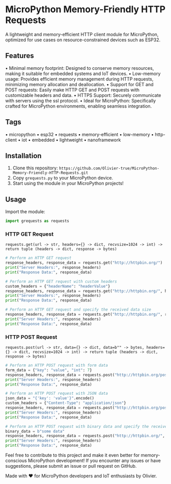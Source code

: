 # MicroPython Memory-Friendly HTTP Requests

A lightweight and memory-efficient HTTP client module for MicroPython, optimized for use cases on resource-constrained devices such as ESP32.

## Features
• Minimal memory footprint: Designed to conserve memory resources, making it suitable for embedded systems and IoT devices.
• Low-memory usage: Provides efficient memory management during HTTP requests, minimizing memory allocation and deallocation.
• Support for GET and POST requests: Easily make HTTP GET and POST requests with customizable headers and data.
• HTTPS Support: Securely communicate with servers using the ssl protocol.
• Ideal for MicroPython: Specifically crafted for MicroPython environments, enabling seamless integration.

## Tags
• micropython
• esp32
• requests
• memory-efficient
• low-memory
• http-client
• iot
• embedded
• lightweight
• nanoframework

## Installation
1. Clone this repository: `https://github.com/Olivier-true/MicroPython-Memory-Friendly-HTTP-Requests.git`
2. Copy `grequests.py` to your MicroPython device.
3. Start using the module in your MicroPython projects!
## Usage
Import the module:
```python
import grequests as requests
```

### HTTP GET Request
```requests.get(url -> str, headers={} -> dict, recvsize=1024 -> int) -> return tuple (headers -> dict, response -> bytes)```
```python
# Perform an HTTP GET request
response_headers, response_data = requests.get("http://httpbin.org/")
print("Server Headers:", response_headers)
print("Response Data:", response_data)
```
```python
# Perform an HTTP GET request with custom headers
custom_headers = {"headerName": "headerValue"}
response_headers, response_data = requests.get("http://httpbin.org/", headers=custom_headers)
print("Server Headers:", response_headers)
print("Response Data:", response_data)
```
```python
# Perform an HTTP GET request and specify the received data size
response_headers, response_data = requests.get("http://httpbin.org/", recvsize=2048)
print("Server Headers:", response_headers)
print("Response Data:", response_data)
```
### HTTP POST Request
`requests.post(url -> str, data={} -> dict, data=b"" -> bytes, headers={} -> dict, recvsize=1024 -> int) -> return tuple (headers -> dict, response -> bytes)`
```python
# Perform an HTTP POST request with form data
form_data = {"key": "value", "int": 7}
response_headers, response_data = requests.post("http://httpbin.org/post", data=form_data)
print("Server Headers:", response_headers)
print("Response Data:", response_data)
```
```python
# Perform an HTTP POST request with JSON data
json_data = "{'key': 'value'}".encode()
custom_headers = {"Content-Type": "application/json"}
response_headers, response_data = requests.post("http://httpbin.org/post", data=json_data, headers=custom_headers)
print("Server Headers:", response_headers)
print("Response Data:", response_data)
```
```python
# Perform an HTTP POST request with binary data and specify the received data size
binary_data = b"some data"
response_headers, response_data = requests.post("http://httpbin.org/", data=binary_data, recvsize=2048)
print("Server Headers:", response_headers)
print("Response Data:", response_data)
```

Feel free to contribute to this project and make it even better for memory-conscious MicroPython development! If you encounter any issues or have suggestions, please submit an issue or pull request on GitHub.

Made with ❤️ for MicroPython developers and IoT enthusiasts by Olivier.
